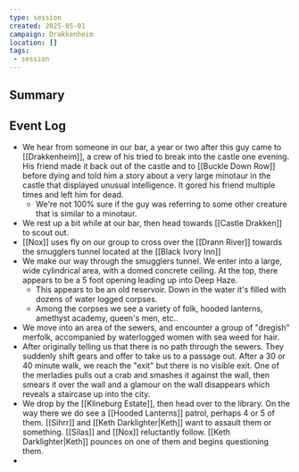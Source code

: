 ```yaml
---
type: session
created: 2025-05-01
campaign: Drakkenheim
location: []
tags:
 - session
---
```


## Summary

## Event Log

- We hear from someone in our bar, a year or two after this guy came to [[Drakkenheim]], a crew of his tried to break into the castle one evening. His friend made it back out of the castle and to [[Buckle Down Row]] before dying and told him a story about a very large minotaur in the castle that displayed unusual intelligence. It gored his friend multiple times and left him for dead.
	- We're not 100% sure if the guy was referring to some other creature that is similar to a minotaur.
- We rest up a bit while at our bar, then head towards [[Castle Drakken]] to scout out.
- [[Nox]] uses fly on our group to cross over the [[Drann River]] towards the smugglers tunnel located at the [[Black Ivory Inn]]
- We make our way through the smugglers tunnel. We enter into a large, wide cylindrical area, with a domed concrete ceiling. At the top, there appears to be a 5 foot opening leading up into Deep Haze.
	- This appears to be an old reservoir. Down in the water it's filled with dozens of water logged corpses.
	- Among the corpses we see a variety of folk, hooded lanterns, amethyst academy, queen's men, etc..
- We move into an area of the sewers, and encounter a group of "dregish" merfolk, accompanied by waterlogged women with sea weed for hair. 
- After originally telling us that there is no path through the sewers. They suddenly shift gears and offer to take us to a passage out. After a 30 or 40 minute walk, we reach the "exit" but there is no visible exit. One of the merladies pulls out a crab and smashes it against the wall, then smears it over the wall and a glamour on the wall disappears which reveals a staircase up into the city.
- We drop by the [[Klineburg Estate]], then head over to the library. On the way  there we do see a [[Hooded Lanterns]] patrol, perhaps 4 or 5 of them. [[Sihrr]] and [[Keth Darklighter|Keth]] want to assault them or something. [[Silas]] and [[Nox]] reluctantly follow. [[Keth Darklighter|Keth]] pounces on one of them and begins questioning them.
- 


